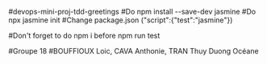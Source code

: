 #devops-mini-proj-tdd-greetings
#Do npm install --save-dev jasmine
#Do npx jasmine init
#Change package.json ("script":{"test":"jasmine"})

#Don't forget to do npm i before npm run test

#Groupe 18
#BOUFFIOUX Loic, CAVA Anthonie, TRAN Thuy Duong Océane
